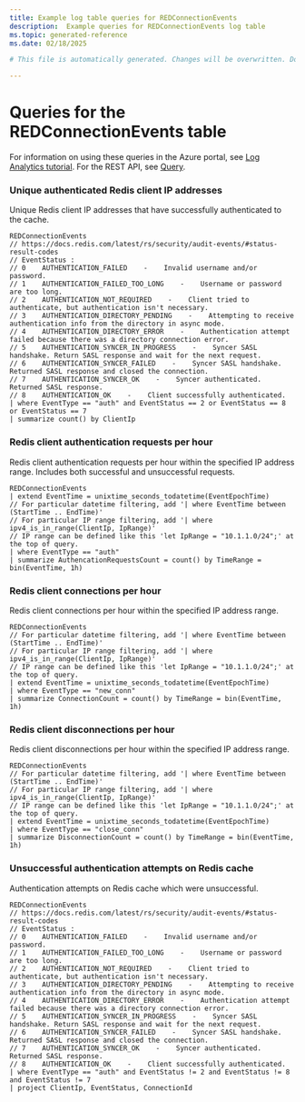 ```yaml
---
title: Example log table queries for REDConnectionEvents
description:  Example queries for REDConnectionEvents log table
ms.topic: generated-reference
ms.date: 02/18/2025

# This file is automatically generated. Changes will be overwritten. Do not change this file directly. 

---
```


# Queries for the REDConnectionEvents table

For information on using these queries in the Azure portal, see [Log Analytics tutorial](/azure/azure-monitor/logs/log-analytics-tutorial). For the REST API, see [Query](/rest/api/loganalytics/query).


### Unique authenticated Redis client IP addresses  


Unique Redis client IP addresses that have successfully authenticated to the cache.  

```query
REDConnectionEvents
// https://docs.redis.com/latest/rs/security/audit-events/#status-result-codes
// EventStatus :
// 0    AUTHENTICATION_FAILED    -    Invalid username and/or password.
// 1    AUTHENTICATION_FAILED_TOO_LONG    -    Username or password are too long.
// 2    AUTHENTICATION_NOT_REQUIRED    -    Client tried to authenticate, but authentication isn't necessary.
// 3    AUTHENTICATION_DIRECTORY_PENDING    -    Attempting to receive authentication info from the directory in async mode.
// 4    AUTHENTICATION_DIRECTORY_ERROR    -    Authentication attempt failed because there was a directory connection error.
// 5    AUTHENTICATION_SYNCER_IN_PROGRESS    -    Syncer SASL handshake. Return SASL response and wait for the next request.
// 6    AUTHENTICATION_SYNCER_FAILED    -    Syncer SASL handshake. Returned SASL response and closed the connection.
// 7    AUTHENTICATION_SYNCER_OK    -    Syncer authenticated. Returned SASL response.
// 8    AUTHENTICATION_OK    -    Client successfully authenticated.
| where EventType == "auth" and EventStatus == 2 or EventStatus == 8 or EventStatus == 7
| summarize count() by ClientIp
```



### Redis client authentication requests per hour  


Redis client authentication requests per hour within the specified IP address range. Includes both successful and unsuccessful requests.  

```query
REDConnectionEvents
| extend EventTime = unixtime_seconds_todatetime(EventEpochTime)
// For particular datetime filtering, add '| where EventTime between (StartTime .. EndTime)'
// For particular IP range filtering, add '| where ipv4_is_in_range(ClientIp, IpRange)'
// IP range can be defined like this 'let IpRange = "10.1.1.0/24";' at the top of query.
| where EventType == "auth"
| summarize AuthencationRequestsCount = count() by TimeRange = bin(EventTime, 1h)

```



### Redis client connections per hour  


Redis client connections per hour within the specified IP address range.  

```query
REDConnectionEvents
// For particular datetime filtering, add '| where EventTime between (StartTime .. EndTime)'
// For particular IP range filtering, add '| where ipv4_is_in_range(ClientIp, IpRange)'
// IP range can be defined like this 'let IpRange = "10.1.1.0/24";' at the top of query.
| extend EventTime = unixtime_seconds_todatetime(EventEpochTime)
| where EventType == "new_conn"
| summarize ConnectionCount = count() by TimeRange = bin(EventTime, 1h)

```



### Redis client disconnections per hour  


Redis client disconnections per hour within the specified IP address range.  

```query
REDConnectionEvents
// For particular datetime filtering, add '| where EventTime between (StartTime .. EndTime)'
// For particular IP range filtering, add '| where ipv4_is_in_range(ClientIp, IpRange)'
// IP range can be defined like this 'let IpRange = "10.1.1.0/24";' at the top of query.
| extend EventTime = unixtime_seconds_todatetime(EventEpochTime)
| where EventType == "close_conn"
| summarize DisconnectionCount = count() by TimeRange = bin(EventTime, 1h)

```



### Unsuccessful authentication attempts on Redis cache  


Authentication attempts on Redis cache which were unsuccessful.  

```query
REDConnectionEvents
// https://docs.redis.com/latest/rs/security/audit-events/#status-result-codes
// EventStatus : 
// 0    AUTHENTICATION_FAILED    -    Invalid username and/or password.
// 1    AUTHENTICATION_FAILED_TOO_LONG    -    Username or password are too long.
// 2    AUTHENTICATION_NOT_REQUIRED    -    Client tried to authenticate, but authentication isn't necessary.
// 3    AUTHENTICATION_DIRECTORY_PENDING    -    Attempting to receive authentication info from the directory in async mode.
// 4    AUTHENTICATION_DIRECTORY_ERROR    -    Authentication attempt failed because there was a directory connection error.
// 5    AUTHENTICATION_SYNCER_IN_PROGRESS    -    Syncer SASL handshake. Return SASL response and wait for the next request.
// 6    AUTHENTICATION_SYNCER_FAILED    -    Syncer SASL handshake. Returned SASL response and closed the connection.
// 7    AUTHENTICATION_SYNCER_OK    -    Syncer authenticated. Returned SASL response.
// 8    AUTHENTICATION_OK    -    Client successfully authenticated.
| where EventType == "auth" and EventStatus != 2 and EventStatus != 8 and EventStatus != 7
| project ClientIp, EventStatus, ConnectionId
```

